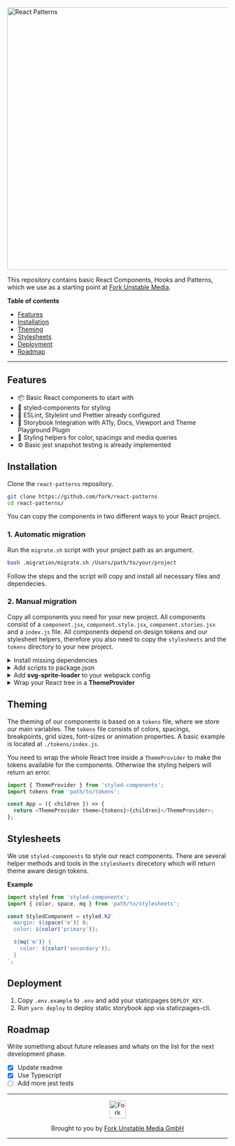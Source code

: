 <div align="left">
    <img width="600" title="React Patterns" src="http://github.fork.de/ReactPatterns_201005.svg">
</div>

This repository contains basic React Components, Hooks and Patterns, which we use as a starting point at [Fork Unstable Media](https://www.fork.de/).

**Table of contents**

- [Features](#features)
- [Installation](#installation)
- [Theming](#theming)
- [Stylesheets](#stylesheets)
- [Deployment](#deployment)
- [Roadmap](#roadmap)

<!-- /TOC -->

---

## Features

- 📦 Basic React components to start with
- 💅 styled-components for styling
- 🔧 ESLint, Stylelint und Prettier already configured
- 🧱 Storybook Integration with A11y, Docs, Viewport and Theme Playground Plugin
- 📐 Styling helpers for color, spacings and media queries
- ⚙️ Basic jest snapshot testing is already implemented

## Installation

Clone the `react-patterns` repository.

```sh
git clone https://github.com/fork/react-patterns
cd react-patterns/
```

You can copy the components in two different ways to your React project.

### 1. Automatic migration

Run the `migrate.sh` script with your project path as an argument.

```sh
bash .migration/migrate.sh /Users/path/to/your/project
```

Follow the steps and the script will copy and install all necessary files and dependecies.

### 2. Manual migration

Copy all components you need for your new project. All components consist of a `component.jsx`, `component.style.jsx`, `component.stories.jsx` and a `index.js` file. All components depend on design tokens and our stylesheet helpers, therefore you also need to copy the `stylesheets` and the `tokens` directory to your new project.

<details>
  <summary>Install missing dependencies</summary>

```sh
# Install dependencies
yarn add react react-dom styled-components prop-types lazysizes picturefill what-input js-cookie svg-sprite-loader

# Install dev dependencies
yarn add -D @storybook/react @storybook/addon-a11y @storybook/theming @storybook/addon-docs @storybook/addon-viewport babel-loader @babel/core babel-jest enzyme enzyme-adapter-react-16 enzyme-to-json jest react-is react-test-renderer @4rk/staticpages-cli
```

</details>

<details>
  <summary>Add scripts to package.json</summary>

```sh
"storybook": "start-storybook -s ./public -p 8000",
"storybook:build": "build-storybook",
"deploy": "yarn storybook:build && staticpages-cli",
"test": "jest --config ./jest.config.json",
"test:update": "jest --config ./jest.config.json -u"
```

</details>

<details>
  <summary>Add <b>svg-sprite-loader</b> to your webpack config</summary>

The components make use of the 'svg-sprite-loader'. Make sure you add the following rule to your webpack config:

```js
{
  test: /\.svg$/,
  loader: "svg-sprite-loader"
}
```

</details>

<details>
  <summary>Wrap your React tree in a <b>ThemeProvider</b></summary>

```js
import React from 'react';
import { ThemeProvider } from 'styled-components';

import tokens from 'path/to/tokens';

export default () => (
  <ThemeProvider theme={tokens}>
    <ReactTree />
  </ThemeProvider>
);
```

</details>

## Theming

The theming of our components is based on a `tokens` file, where we store our main variables. The `tokens` file consists of colors, spacings, breakpoints, grid sizes, font-sizes or animation properties. A basic example is located at `./tokens/index.js`.

You need to wrap the whole React tree inside a `ThemeProvider` to make the tokens available for the components. Otherwise the styling helpers will return an error.

```js
import { ThemeProvider } from 'styled-components';
import tokens from 'path/to/tokens';

const App = ({ children }) => {
  return <ThemeProvider theme={tokens}>{children}</ThemeProvider>;
};
```

## Stylesheets

We use `styled-components` to style our react components. There are several helper methods and tools in the `stylesheets` direcetory which will return theme aware design tokens.

**Example**

```js
import styled from 'styled-components';
import { color, space, mq } from 'path/to/stylesheets';

const StyledComponent = styled.h2`
  margin: ${space('m')} 0;
  color: ${color('primary')};

  ${mq('m')} {
    color: ${color('secondary')};
  }
`;
```

## Deployment

1. Copy `.env.example` to `.env` and add your staticpages `DEPLOY_KEY`.
2. Run `yarn deploy` to deploy static storybook app via staticpages-cli.

## Roadmap

Write something about future releases and whats on the list for the next development phase.

- [x] Update readme
- [x] Use Typescript
- [ ] Add more jest tests

---

<div align="center">
  <img src="http://github.fork.de/heart.png" width="38" height="41" alt="Fork Logo" />

  <p>Brought to you by <a href="https://www.fork.de">Fork Unstable Media GmbH</a></p>
</div>

---
